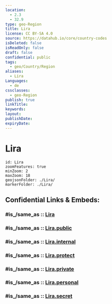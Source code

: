 ```yaml
---
location:
  - 2.3
  - 32.9
type: geo-Region
title: Lira
license: CC BY-SA 4.0
source: https://datahub.io/core/country-codes
isDeleted: false
isReadOnly: false
draft: false
confidential: public
tags:
  - geo/Country/Region
aliases:
  - Lira
Languages:
  - de
cssclasses:
  - geo-Region
publish: true
linkTitle:
keywords:
layout:
publishDate:
expiryDate:
---
```


# Lira

```leaflet
id: Lira
zoomFeatures: true 
minZoom: 2 
maxZoom: 18
geojsonFolder: ./Lira/
markerFolder: ./Lira/
```


## Confidential Links & Embeds: 

### #is_/same_as :: [Lira](/_Standards/Earth/Continent/Africa/Africa~Central/Uganda/regions~Uganda/Uganda~North/Lira.md) 

### #is_/same_as :: [Lira.public](/_public/Earth/Continent/Africa/Africa~Central/Uganda/regions~Uganda/Uganda~North/Lira.public.md) 

### #is_/same_as :: [Lira.internal](/_internal/Earth/Continent/Africa/Africa~Central/Uganda/regions~Uganda/Uganda~North/Lira.internal.md) 

### #is_/same_as :: [Lira.protect](/_protect/Earth/Continent/Africa/Africa~Central/Uganda/regions~Uganda/Uganda~North/Lira.protect.md) 

### #is_/same_as :: [Lira.private](/_private/Earth/Continent/Africa/Africa~Central/Uganda/regions~Uganda/Uganda~North/Lira.private.md) 

### #is_/same_as :: [Lira.personal](/_personal/Earth/Continent/Africa/Africa~Central/Uganda/regions~Uganda/Uganda~North/Lira.personal.md) 

### #is_/same_as :: [Lira.secret](/_secret/Earth/Continent/Africa/Africa~Central/Uganda/regions~Uganda/Uganda~North/Lira.secret.md)

